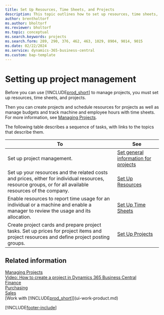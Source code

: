 ```yaml
---
title: Set Up Resources, Time Sheets, and Projects
description: This topic outlines how to set up resources, time sheets, to manage projects and their budgets.
author: brentholtorf
ms.author: bholtorf
ms.reviewer: bholtorf
ms.topic: conceptual
ms.search.keywords: projects
ms.search.form: 289, 290, 376, 462, 463, 1029, 8904, 9014, 9015
ms.date: 02/22/2024
ms.service: dynamics-365-business-central
ms.custom: bap-template
---
```

# Setting up project management

Before you can use [!INCLUDE[prod_short](includes/prod_short.md)] to manage projects, you must set up resources, time sheets, and projects.

Then you can create projects and schedule resources for projects as well as manage budgets and track machine and employee hours with time sheets. For more information, see [Managing Projects](projects-manage-projects.md).  

The following table describes a sequence of tasks, with links to the topics that describe them.

| To | See |
| --- | --- |
| Set up project management.|[Set general information for projects](projects-how-setup-jobs.md#to-set-general-information-for-projects)|
| Set up your resources and the related costs and prices, either for individual resources, resource groups, or for all available resources of the company. |[Set Up Resources](projects-how-setup-resources.md) |
| Enable resources to report time usage for an individual or a machine and enable a manager to review the usage and its allocation. |[Set Up Time Sheets](projects-how-setup-time-sheets.md) |
| Create project cards and prepare project tasks. Set up prices for project items and project resources and define project posting groups. |[Set Up Projects](projects-how-setup-jobs.md) |

## Related information

[Managing Projects](projects-manage-projects.md)  
[Video: How to create a project in Dynamics 365 Business Central](https://www.youtube.com/watch?v=VqaPWr7BWmw)  
[Finance](finance.md)  
[Purchasing](purchasing-manage-purchasing.md)  
[Sales](sales-manage-sales.md)  
[Work with [!INCLUDE[prod_short](includes/prod_short.md)]](ui-work-product.md)  

[!INCLUDE[footer-include](includes/footer-banner.md)]